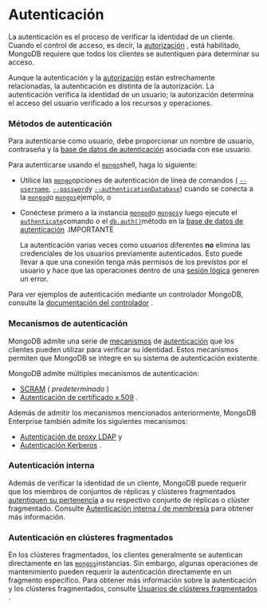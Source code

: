 # Autenticación

La autenticación es el proceso de verificar la identidad de un cliente. Cuando el control de acceso, es decir, la [autorización](https://docs.mongodb.com/manual/core/authorization/) , está habilitado, MongoDB requiere que todos los clientes se autentiquen para determinar su acceso.

Aunque la autenticación y la [autorización](https://docs.mongodb.com/manual/core/authorization/) están estrechamente relacionadas, la autenticación es distinta de la autorización. La autenticación verifica la identidad de un usuario; la autorización determina el acceso del usuario verificado a los recursos y operaciones.

### Métodos de autenticación  <a id="authentication-methods"></a>

Para autenticarse como usuario, debe proporcionar un nombre de usuario, contraseña y la [base de datos de autenticación](https://docs.mongodb.com/manual/reference/program/mongo/#std-label-mongo-shell-authentication-options) asociada con ese usuario.

Para autenticarse usando el [`mongo`](https://docs.mongodb.com/manual/reference/program/mongo/#mongodb-binary-bin.mongo)shell, haga lo siguiente:

* Utilice las [`mongo`](https://docs.mongodb.com/manual/reference/program/mongo/#mongodb-binary-bin.mongo)opciones de autenticación de línea de comandos \( [`--username`](https://docs.mongodb.com/manual/reference/program/mongo/#std-option-mongo.--username), [`--password`](https://docs.mongodb.com/manual/reference/program/mongo/#std-option-mongo.--password)y [`--authenticationDatabase`](https://docs.mongodb.com/manual/reference/program/mongo/#std-option-mongo.--authenticationDatabase)\) cuando se conecta a la [`mongod`](https://docs.mongodb.com/manual/reference/program/mongod/#mongodb-binary-bin.mongod)o [`mongos`](https://docs.mongodb.com/manual/reference/program/mongos/#mongodb-binary-bin.mongos)ejemplo, o
* Conéctese primero a la instancia [`mongod`](https://docs.mongodb.com/manual/reference/program/mongod/#mongodb-binary-bin.mongod)o [`mongos`](https://docs.mongodb.com/manual/reference/program/mongos/#mongodb-binary-bin.mongos)y luego ejecute el [`authenticate`](https://docs.mongodb.com/manual/reference/command/authenticate/#mongodb-dbcommand-dbcmd.authenticate)comando o el [`db.auth()`](https://docs.mongodb.com/manual/reference/method/db.auth/#mongodb-method-db.auth)método en la [base de datos de autenticación](https://docs.mongodb.com/manual/reference/program/mongo/#std-label-mongo-shell-authentication-options) .IMPORTANTE

  La autenticación varias veces como usuarios diferentes **no** elimina las credenciales de los usuarios previamente autenticados. Esto puede llevar a que una conexión tenga más permisos de los previstos por el usuario y hace que las operaciones dentro de una [sesión lógica](https://docs.mongodb.com/manual/reference/server-sessions/) generen un error.

Para ver ejemplos de autenticación mediante un controlador MongoDB, consulte la [documentación del controlador](https://docs.mongodb.com/ecosystem/drivers/) .

### Mecanismos de autenticación  <a id="authentication-mechanisms"></a>

MongoDB admite una serie de [mecanismos](https://docs.mongodb.com/manual/core/authentication-mechanisms/#std-label-security-authentication-mechanisms) de [autenticación](https://docs.mongodb.com/manual/core/authentication-mechanisms/#std-label-security-authentication-mechanisms) que los clientes pueden utilizar para verificar su identidad. Estos mecanismos permiten que MongoDB se integre en su sistema de autenticación existente.

MongoDB admite múltiples mecanismos de autenticación:

* [SCRAM](https://docs.mongodb.com/manual/core/security-scram/#std-label-authentication-scram) \( _predeterminado_ \)
* [Autenticación de certificado x.509](https://docs.mongodb.com/manual/core/security-x.509/#std-label-security-auth-x509) .

Además de admitir los mecanismos mencionados anteriormente, MongoDB Enterprise también admite los siguientes mecanismos:

* [Autenticación de proxy LDAP](https://docs.mongodb.com/manual/core/authentication-mechanisms-enterprise/#std-label-security-auth-ldap) y
* [Autenticación Kerberos](https://docs.mongodb.com/manual/core/authentication-mechanisms-enterprise/#std-label-security-auth-kerberos) .

### Autenticación interna  <a id="internal-authentication"></a>

Además de verificar la identidad de un cliente, MongoDB puede requerir que los miembros de conjuntos de réplicas y clústeres fragmentados [autentiquen su pertenencia](https://docs.mongodb.com/manual/core/security-internal-authentication/#std-label-inter-process-auth) a su respectivo conjunto de réplicas o clúster fragmentado. Consulte [Autenticación interna / de membresía](https://docs.mongodb.com/manual/core/security-internal-authentication/#std-label-inter-process-auth) para obtener más información.

### Autenticación en clústeres fragmentados  <a id="authentication-on-sharded-clusters"></a>

En los clústeres fragmentados, los clientes generalmente se autentican directamente en las [`mongos`](https://docs.mongodb.com/manual/reference/program/mongos/#mongodb-binary-bin.mongos)instancias. Sin embargo, algunas operaciones de mantenimiento pueden requerir la autenticación directamente en un fragmento específico. Para obtener más información sobre la autenticación y los clústeres fragmentados, consulte [Usuarios de clústeres fragmentados](https://docs.mongodb.com/manual/core/security-users/#std-label-sharding-security) .

